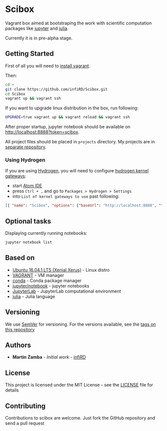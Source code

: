 # Scibox

Vagrant box aimed at bootstraping the work with scientific computation packages
like [jupyter](http://jupyter.org/) and [julia](http://julialang.org/).

Currently it is in pre-alpha stage.

## Getting Started

First of all you will need to [install vagrant](https://www.vagrantup.com/docs/installation/).

Then:

```bash
cd ~
git clone https://github.com/infiRD/Scibox.git
cd Scibox
vagrant up && vagrant ssh
```

If you want to upgrade linux distribution in the box, run following:

```bash
UPGRADE=true vagrant up && vagrant reload && vagrant ssh
```

After proper startup, jupyter notebook should be available on [http://localhost:8888?token=scibox](http://localhost:8888?token=scibox).

All project files should be placed in `projects` directory. My projects are in [separate repository](https://github.com/infiRD/Scibox-projects).

### Using Hydrogen

If you are using [Hydrogen](https://github.com/nteract/hydrogen), you will need to configure [hydrogen kernel gateways](https://github.com/nteract/hydrogen#remote-kernels-via-kernel-gateways):

- start [Atom IDE](https://atom.io/)
- press `Ctrl + ,` and go to `Packages > Hydrogen > Settings`
- into `List of kernel gateways to use` past following:

```json
[{ "name": "Scibox", "options": {"baseUrl": "http://localhost:8888", "token": "scibox" }}]
```

## Optional tasks

Displaying currently running notebooks:

```bash
jupyter notebook list
```

## Based on

- [Ubuntu 16.04.1 LTS (Xenial Xerus)](http://releases.ubuntu.com/16.04/) - Linux distro
- [VAGRANT](https://www.vagrantup.com/) - VM manager
- [conda](https://github.com/conda/conda) - Conda package manager
- [jupyter/notebook](https://github.com/jupyter/notebook) - jupyter notebooks
- [JupyterLab](https://github.com/jupyter/notebook) - JupyterLab computational environment
- [julia](https://github.com/JuliaLang/julia) - Julia language

## Versioning

We use [SemVer](http://semver.org/) for versioning. For the versions available, see the [tags on this repository](https://github.com/infiRD/Scibox/tags)

## Authors

- **Martin Zamba** - *Initial work* - [infiRD](https://github.com/infiRD)

## License

This project is licensed under the MIT License - see the [LICENSE](LICENSE) file for details

## Contributing

Contributions to scibox are welcome. Just fork the GitHub repository and send a pull request
